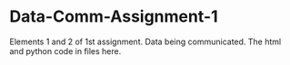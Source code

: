 # Data-Comm-Assignment-1
Elements 1 and 2 of 1st assignment. Data being communicated. The html and python code in files here.  
